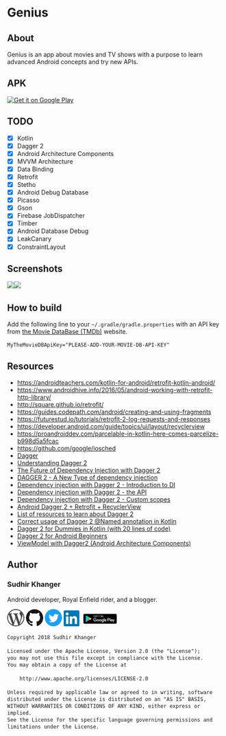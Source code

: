 # Genius

## About

Genius is an app about movies and TV shows with a purpose to learn
advanced Android concepts and try new APIs.

## APK

<a href='https://play.google.com/store/apps/details?id=com.sudhirkhanger.genius&pcampaignid=MKT-Other-global-all-co-prtnr-py-PartBadge-Mar2515-1'><img alt='Get it on Google Play' src='https://play.google.com/intl/en_us/badges/images/generic/en_badge_web_generic.png' width='150'/></a>

## TODO

- [x] Kotlin
- [x] Dagger 2
- [x] Android Architecture Components
- [x] MVVM Architecture
- [x] Data Binding
- [x] Retrofit
- [x] Stetho
- [x] Android Debug Database
- [x] Picasso
- [x] Gson
- [x] Firebase JobDispatcher
- [x] Timber
- [x] Android Database Debug
- [x] LeakCanary
- [x] ConstraintLayout

## Screenshots

<img src="https://raw.githubusercontent.com/sudhirkhanger/Genius/master/device-2018-09-03-205255.png" width="50%"><img src="https://raw.githubusercontent.com/sudhirkhanger/Genius/master/device-2018-09-03-205444.png" width="50%">

## How to build

Add the following line to your `~/.gradle/gradle.properties` with an
API key from [the Movie DataBase (TMDb)](https://www.themoviedb.org/documentation/api) website.

    MyTheMovieDBApiKey="PLEASE-ADD-YOUR-MOVIE-DB-API-KEY"

## Resources

* https://androidteachers.com/kotlin-for-android/retrofit-kotlin-android/
* https://www.androidhive.info/2016/05/android-working-with-retrofit-http-library/
* http://square.github.io/retrofit/
* https://guides.codepath.com/android/creating-and-using-fragments
* https://futurestud.io/tutorials/retrofit-2-log-requests-and-responses
* https://developer.android.com/guide/topics/ui/layout/recyclerview
* https://proandroiddev.com/parcelable-in-kotlin-here-comes-parcelize-b998d5a5fcac
* https://github.com/google/iosched
* [Dagger](https://google.github.io/dagger/)
* [Understanding Dagger 2](https://medium.com/@Miqubel/understanding-dagger-2-367ff1bd184f)
* [The Future of Dependency Injection with Dagger 2](https://www.youtube.com/watch?v=plK0zyRLIP8)
* [DAGGER 2 - A New Type of dependency injection](https://www.youtube.com/watch?v=oK_XtfXPkqw)
* [Dependency injection with Dagger 2 - Introduction to DI](http://frogermcs.github.io/dependency-injection-with-dagger-2-introdution-to-di/)
* [Dependency injection with Dagger 2 - the API](http://frogermcs.github.io/dependency-injection-with-dagger-2-the-api/)
* [Dependency injection with Dagger 2 - Custom scopes](http://frogermcs.github.io/dependency-injection-with-dagger-2-custom-scopes/)
* [Android Dagger 2 + Retrofit + RecyclerView](https://www.journaldev.com/20405/android-dagger-2-retrofit-recyclerview)
* [List of resources to learn about Dagger 2](https://github.com/abhiank/LearnDagger)
* [Correct usage of Dagger 2 @Named annotation in Kotlin](https://medium.com/@WindRider/correct-usage-of-dagger-2-named-annotation-in-kotlin-8ab17ced6928)
* [Dagger 2 for Dummies in Kotlin (with 20 lines of code)](https://medium.com/@elye.project/dagger-2-for-dummies-in-kotlin-with-one-page-simple-code-project-618a5f9f2fe8)
* [Dagger 2 for Android Beginners](https://medium.com/@harivigneshjayapalan/dagger-2-for-android-beginners-introduction-be6580cb3edb)
* [ViewModel with Dagger2 (Android Architecture Components)](https://proandroiddev.com/viewmodel-with-dagger2-architecture-components-2e06f06c9455)

## Author

### Sudhir Khanger

Android developer, Royal Enfield rider, and a blogger.

<a href="https://sudhirkhanger.com/"><img src="https://github.com/sudhirkhanger/social-icons/blob/master/WordPress-logotype-simplified.png?raw=true" width="40"></a>   <a href="https://github.com/sudhirkhanger"><img src="https://github.com/sudhirkhanger/social-icons/blob/master/GitHub-Mark-120px-plus.png?raw=true" width="40"></a>    <a href="https://twitter.com/sudhirkhanger"><img src="https://github.com/sudhirkhanger/social-icons/blob/master/Twitter_Social_Icon_Circle_Color.png?raw=true" width="40"></a>    <a href="https://www.linkedin.com/in/sudhirkhanger/"><img src="https://github.com/sudhirkhanger/social-icons/blob/master/In-2C-128px-TM.png?raw=true" width="40"></a><a href="https://play.google.com/store/apps/details?id=com.sudhirkhanger.genius"><img src="https://github.com/sudhirkhanger/social-icons/blob/master/google-play-badge.png?raw=true" width="90"></a>

    Copyright 2018 Sudhir Khanger

    Licensed under the Apache License, Version 2.0 (the "License");
    you may not use this file except in compliance with the License.
    You may obtain a copy of the License at

        http://www.apache.org/licenses/LICENSE-2.0

    Unless required by applicable law or agreed to in writing, software
    distributed under the License is distributed on an "AS IS" BASIS,
    WITHOUT WARRANTIES OR CONDITIONS OF ANY KIND, either express or implied.
    See the License for the specific language governing permissions and
    limitations under the License.
